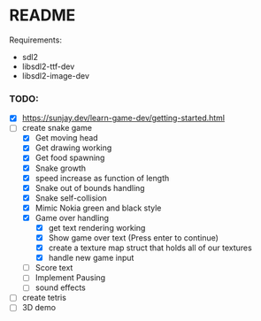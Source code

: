 # README

Requirements:
- sdl2
- libsdl2-ttf-dev
- libsdl2-image-dev

### TODO:
- [x] https://sunjay.dev/learn-game-dev/getting-started.html
- [ ] create snake game
	- [x] Get moving head
	- [x] Get drawing working
	- [x] Get food spawning
	- [x] Snake growth
	- [x] speed increase as function of length
	- [x] Snake out of bounds handling
	- [x] Snake self-collision
	- [x] Mimic Nokia green and black style
	- [x] Game over handling
		- [x] get text rendering working
		- [x] Show game over text (Press enter to continue)
		- [x] create a texture map struct that holds all of our textures
		- [x] handle new game input
	- [ ] Score text
	- [ ] Implement Pausing
	- [ ] sound effects
- [ ] create tetris
- [ ] 3D demo